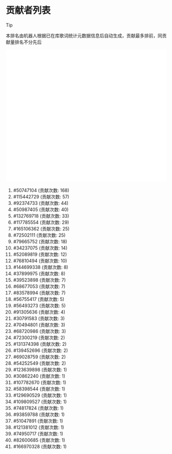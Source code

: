 # 贡献者列表

> [!TIP]
> 本排名由机器人根据已在库歌词统计元数据信息后自动生成，贡献最多排前，同贡献量排名不分先后

![贡献者头像画廊](./CONTRIBUTORS.svg)

1. #50747104 (贡献次数: 168)
2. #115442729 (贡献次数: 57)
3. #92374733 (贡献次数: 44)
4. #50987405 (贡献次数: 40)
5. #132769718 (贡献次数: 33)
6. #117785554 (贡献次数: 29)
7. #165106362 (贡献次数: 25)
8. #72502111 (贡献次数: 25)
9. #79665752 (贡献次数: 18)
10. #34237075 (贡献次数: 14)
11. #52089819 (贡献次数: 12)
12. #76810494 (贡献次数: 10)
13. #144699338 (贡献次数: 8)
14. #37899975 (贡献次数: 8)
15. #39523898 (贡献次数: 7)
16. #68677053 (贡献次数: 7)
17. #83578994 (贡献次数: 7)
18. #56755417 (贡献次数: 5)
19. #56493273 (贡献次数: 5)
20. #91305636 (贡献次数: 4)
21. #30791583 (贡献次数: 3)
22. #70494801 (贡献次数: 3)
23. #68720986 (贡献次数: 3)
24. #72300219 (贡献次数: 2)
25. #131374398 (贡献次数: 2)
26. #139452696 (贡献次数: 2)
27. #69028759 (贡献次数: 2)
28. #54252549 (贡献次数: 2)
29. #123639898 (贡献次数: 1)
30. #30862240 (贡献次数: 1)
31. #107782670 (贡献次数: 1)
32. #58398544 (贡献次数: 1)
33. #129690529 (贡献次数: 1)
34. #109809527 (贡献次数: 1)
35. #74817824 (贡献次数: 1)
36. #93859788 (贡献次数: 1)
37. #51047891 (贡献次数: 1)
38. #121381012 (贡献次数: 1)
39. #74950717 (贡献次数: 1)
40. #82600685 (贡献次数: 1)
41. #166970328 (贡献次数: 1)
